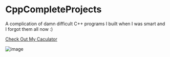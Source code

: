 # CppCompleteProjects
A complication of damn difficult C++ programs I built when I was smart and I forgot them all now :)

[Check Out My Caculator](/veritasestmoi/CppCompleteProjects/___/_branch_)

![image](https://i.ibb.co/t3QV68C/caccode.png)

